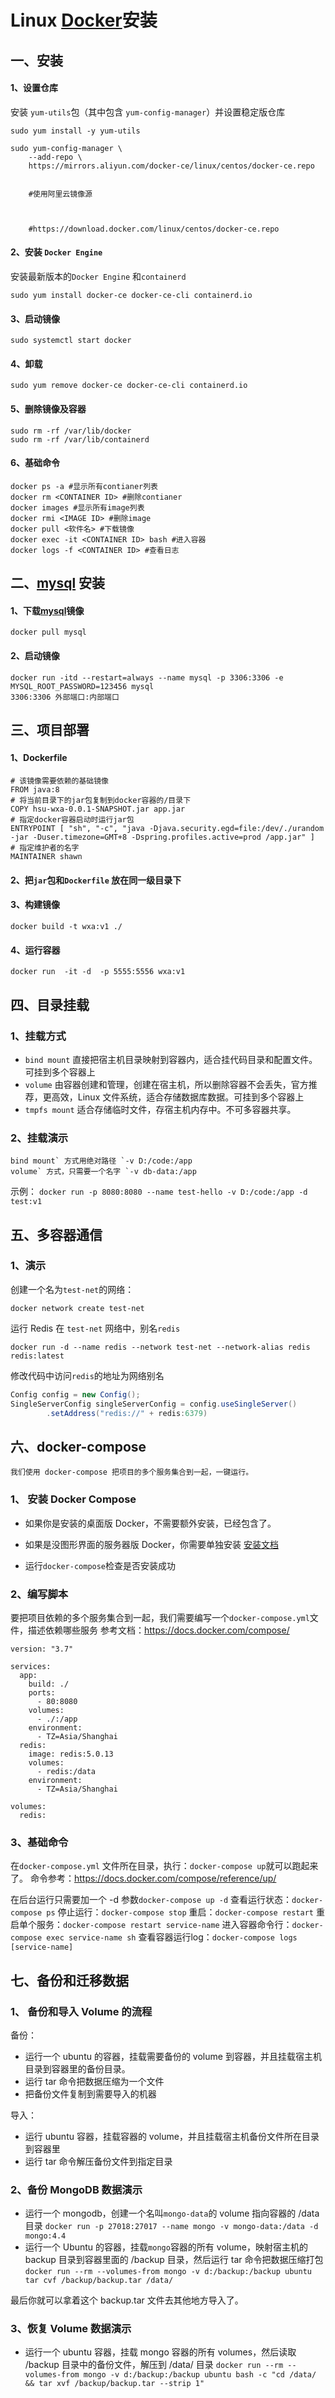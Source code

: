 # Linux [Docker](https://docs.docker.com/engine/install/centos/)安装

## 一、安装

#### 1、设置仓库

安装 `yum-utils`包（其中包含 `yum-config-manager`）并设置稳定版仓库

```shell
sudo yum install -y yum-utils

sudo yum-config-manager \
    --add-repo \
    https://mirrors.aliyun.com/docker-ce/linux/centos/docker-ce.repo
    
    
    #使用阿里云镜像源
    
    
    
    #https://download.docker.com/linux/centos/docker-ce.repo
```

#### 2、安装 `Docker Engine`

安装最新版本的`Docker Engine` 和`containerd`

```shell
sudo yum install docker-ce docker-ce-cli containerd.io
```

####  3、启动镜像

```shell
sudo systemctl start docker
```

#### 4、卸载

```shell
sudo yum remove docker-ce docker-ce-cli containerd.io
```

#### 5、删除镜像及容器

```shell
sudo rm -rf /var/lib/docker
sudo rm -rf /var/lib/containerd
```

#### 6、基础命令

```shell
docker ps -a #显示所有contianer列表
docker rm <CONTAINER ID> #删除contianer
docker images #显示所有image列表
docker rmi <IMAGE ID> #删除image
docker pull <软件名> #下载镜像
docker exec -it <CONTAINER ID> bash #进入容器
docker logs -f <CONTAINER ID> #查看日志
```



## 二、[mysql](https://hub.docker.com/_/mysql) 安装

#### 1、下载[mysql](https://hub.docker.com/_/mysql)镜像

```shell
docker pull mysql
```

#### 2、启动镜像

```
docker run -itd --restart=always --name mysql -p 3306:3306 -e MYSQL_ROOT_PASSWORD=123456 mysql
3306:3306 外部端口:内部端口
```

## 三、项目部署

#### 1、Dockerfile

```shell
# 该镜像需要依赖的基础镜像
FROM java:8
# 将当前目录下的jar包复制到docker容器的/目录下
COPY hsu-wxa-0.0.1-SNAPSHOT.jar app.jar
# 指定docker容器启动时运行jar包
ENTRYPOINT [ "sh", "-c", "java -Djava.security.egd=file:/dev/./urandom -jar -Duser.timezone=GMT+8 -Dspring.profiles.active=prod /app.jar" ]
# 指定维护者的名字
MAINTAINER shawn
```

#### 2、把`jar`包和`Dockerfile` 放在同一级目录下

#### 3、构建镜像

```docker build -t wxa:v1 ./```

#### 4、运行容器

```docker run  -it -d  -p 5555:5556 wxa:v1```

## 四、目录挂载

### 1、挂载方式

- `bind mount` 直接把宿主机目录映射到容器内，适合挂代码目录和配置文件。可挂到多个容器上
- `volume` 由容器创建和管理，创建在宿主机，所以删除容器不会丢失，官方推荐，更高效，Linux 文件系统，适合存储数据库数据。可挂到多个容器上
- `tmpfs mount` 适合存储临时文件，存宿主机内存中。不可多容器共享。

### 2、挂载演示

```
bind mount` 方式用绝对路径 `-v D:/code:/app
volume` 方式，只需要一个名字 `-v db-data:/app
```

示例：
`docker run -p 8080:8080 --name test-hello -v D:/code:/app -d test:v1`

## 五、多容器通信

### 1、演示

创建一个名为`test-net`的网络：

```
docker network create test-net
```

运行 Redis 在 `test-net` 网络中，别名`redis`

```
docker run -d --name redis --network test-net --network-alias redis redis:latest
```

修改代码中访问`redis`的地址为网络别名

```java
Config config = new Config();
SingleServerConfig singleServerConfig = config.useSingleServer()
        .setAddress("redis://" + redis:6379)
```

## 六、docker-compose

```如果项目依赖更多的第三方软件，我们需要管理的容器就更加多，每个都要单独配置运行，指定网络。
我们使用 docker-compose 把项目的多个服务集合到一起，一键运行。
```

### 1、 安装 Docker Compose

- 如果你是安装的桌面版 Docker，不需要额外安装，已经包含了。

- 如果是没图形界面的服务器版 Docker，你需要单独安装 [安装文档](https://docs.docker.com/compose/install/#install-compose-on-linux-systems)

- 运行`docker-compose`检查是否安装成功

  

### 2、编写脚本

要把项目依赖的多个服务集合到一起，我们需要编写一个`docker-compose.yml`文件，描述依赖哪些服务
参考文档：https://docs.docker.com/compose/

```
version: "3.7"

services:
  app:
    build: ./
    ports:
      - 80:8080
    volumes:
      - ./:/app
    environment:
      - TZ=Asia/Shanghai
  redis:
    image: redis:5.0.13
    volumes:
      - redis:/data
    environment:
      - TZ=Asia/Shanghai

volumes:
  redis:
```

### 3、基础命令

在`docker-compose.yml` 文件所在目录，执行：`docker-compose up`就可以跑起来了。
命令参考：https://docs.docker.com/compose/reference/up/

在后台运行只需要加一个 -d 参数`docker-compose up -d`
查看运行状态：`docker-compose ps`
停止运行：`docker-compose stop`
重启：`docker-compose restart`
重启单个服务：`docker-compose restart service-name`
进入容器命令行：`docker-compose exec service-name sh`
查看容器运行log：`docker-compose logs [service-name]`

## 七、备份和迁移数据

### 1、 备份和导入 Volume 的流程

备份：

- 运行一个 ubuntu 的容器，挂载需要备份的 volume 到容器，并且挂载宿主机目录到容器里的备份目录。
- 运行 tar 命令把数据压缩为一个文件
- 把备份文件复制到需要导入的机器

导入：

- 运行 ubuntu 容器，挂载容器的 volume，并且挂载宿主机备份文件所在目录到容器里
- 运行 tar 命令解压备份文件到指定目录

### 2、备份 MongoDB 数据演示

- 运行一个 mongodb，创建一个名叫`mongo-data`的 volume 指向容器的 /data 目录
  `docker run -p 27018:27017 --name mongo -v mongo-data:/data -d mongo:4.4`
- 运行一个 Ubuntu 的容器，挂载`mongo`容器的所有 volume，映射宿主机的 backup 目录到容器里面的 /backup 目录，然后运行 tar 命令把数据压缩打包
  `docker run --rm --volumes-from mongo -v d:/backup:/backup ubuntu tar cvf /backup/backup.tar /data/`

最后你就可以拿着这个 backup.tar 文件去其他地方导入了。

### 3、恢复 Volume 数据演示

- 运行一个 ubuntu 容器，挂载 mongo 容器的所有 volumes，然后读取 /backup 目录中的备份文件，解压到 /data/ 目录
  `docker run --rm --volumes-from mongo -v d:/backup:/backup ubuntu bash -c "cd /data/ && tar xvf /backup/backup.tar --strip 1"`

> 
